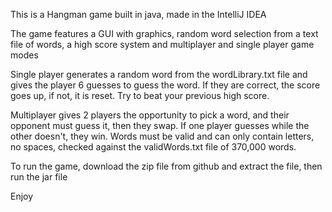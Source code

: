 This is a Hangman game built in java, made in the IntelliJ IDEA

The game features a GUI with graphics, random word selection from a text file of words, a high score system
and multiplayer and single player game modes

Single player generates a random word from the wordLibrary.txt file and gives the player 6 guesses to guess the word.
If they are correct, the score goes up, if not, it is reset. Try to beat your previous high score.

Multiplayer gives 2 players the opportunity to pick a word, and their opponent must guess it, then they swap.
If one player guesses while the other doesn't, they win. Words must be valid and can only contain letters, 
no spaces, checked against the validWords.txt
file of 370,000 words.

To run the game, download the zip file from github and extract the file, then run the jar file

Enjoy